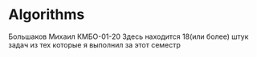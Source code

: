 # Algorithms
Большаков Михаил КМБО-01-20
Здесь находится 18(или более) штук задач из тех которые я выполнил за этот семестр

